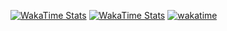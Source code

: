 [![WakaTime Stats](https://wakatime.com/share/@Alhikam/f0055c1e-e5ff-4510-a335-cd7a49d3f1f3.svg)]([https://wakatime.com/@Alhikam](https://wakatime.com/share/@Alhikam/f0055c1e-e5ff-4510-a335-cd7a49d3f1f3.svg))
[![WakaTime Stats](https://wakatime.com/share/@Alhikam/8d5af14c-f854-46c7-add1-564bc77abf5d.svg)]([https://wakatime.com/share/@Alhikam/8d5af14c-f854-46c7-add1-564bc77abf5d.svg)
[![wakatime](https://wakatime.com/badge/user/e71b2ac7-9b57-4132-8ded-7db7c5a6bde6.svg)](https://wakatime.com/@e71b2ac7-9b57-4132-8ded-7db7c5a6bde6)
